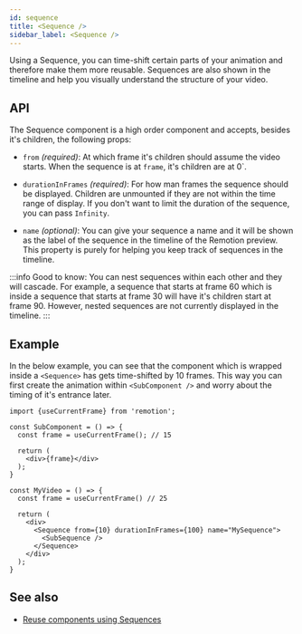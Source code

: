 ```yaml
---
id: sequence
title: <Sequence />
sidebar_label: <Sequence />
---
```


Using a Sequence, you can time-shift certain parts of your animation and therefore make them more reusable. Sequences are also shown in the timeline and help you visually understand the structure of your video.

## API

The Sequence component is a high order component and accepts, besides it's children, the following props:

- `from` _(required)_: At which frame it's children should assume the video starts. When the sequence is at `frame`, it's children are at 0`.

- `durationInFrames` _(required)_: For how man frames the sequence should be displayed. Children are unmounted if they are not within the time range of display. If you don't want to limit the duration of the sequence, you can pass `Infinity`.

- `name` _(optional)_: You can give your sequence a name and it will be shown as the label of the sequence in the timeline of the Remotion preview. This property is purely for helping you keep track of sequences in the timeline.

:::info
Good to know: You can nest sequences within each other and they will cascade. For example, a sequence that starts at frame 60 which is inside a sequence that starts at frame 30 will have it's children start at frame 90. However, nested sequences are not currently displayed in the timeline.
:::

## Example

In the below example, you can see that the component which is wrapped inside a `<Sequence>` has gets time-shifted by 10 frames. This way you can first create the animation within `<SubComponent />` and worry about the timing of it's entrance later.

```tsx
import {useCurrentFrame} from 'remotion';

const SubComponent = () => {
  const frame = useCurrentFrame(); // 15

  return (
    <div>{frame}</div>
  );
}

const MyVideo = () => {
  const frame = useCurrentFrame() // 25

  return (
    <div>
      <Sequence from={10} durationInFrames={100} name="MySequence">
        <SubSequence />
      </Sequence>
    </div>
  );
}
```

## See also

- [Reuse components using Sequences](reusability)
